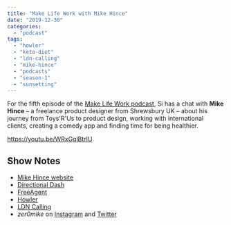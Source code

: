 ```yaml
---
title: "Make Life Work with Mike Hince"
date: "2019-12-30"
categories: 
  - "podcast"
tags: 
  - "howler"
  - "keto-diet"
  - "ldn-calling"
  - "mike-hince"
  - "podcasts"
  - "season-1"
  - "sunsetting"
---
```


For the fifth episode of the [Make Life Work podcast](https://sijobling.com/makelifework/), Si has a chat with **Mike Hince** – a freelance product designer from Shrewsbury UK – about his journey from Toys'R'Us to product design, working with international clients, creating a comedy app and finding time for being healthier.

https://youtu.be/WRxGqlBtrIU

## Show Notes

- [Mike Hince website](https://mikehince.com/)
- [Directional Dash](https://mikehince.com/directional-dash/)
- [FreeAgent](https://www.freeagent.com/)
- [Howler](https://twitter.com/howlerco)
- [LDN Calling](https://anchor.fm/ldncalling)
- _zer0mike_ on [Instagram](https://www.instagram.com/zer0mike/) and [Twitter](https://twitter.com/zer0mike)
